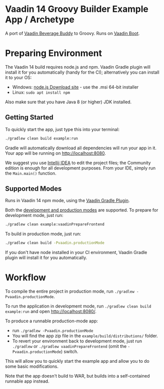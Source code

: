 # Vaadin 14 Groovy Builder Example App / Archetype

A port of [Vaadin Beverage Buddy](https://github.com/mvysny/beverage-buddy-vok)
to Groovy. Runs on [Vaadin Boot](https://github.com/mvysny/vaadin-boot).

# Preparing Environment

The Vaadin 14 build requires node.js and npm. Vaadin Gradle plugin will install it for
you automatically (handy for the CI); alternatively you can install it to your OS:

* Windows: [node.js Download site](https://nodejs.org/en/download/) - use the .msi 64-bit installer
* Linux: `sudo apt install npm`

Also make sure that you have Java 8 (or higher) JDK installed.

## Getting Started

To quickly start the app, just type this into your terminal:

```bash
./gradlew clean build example:run
```

Gradle will automatically download all dependencies will run your app in it. Your app will be running on
[http://localhost:8080](http://localhost:8080).

We suggest you use [Intellij IDEA](https://www.jetbrains.com/idea/download)
to edit the project files; the Community edition is enough for all development purposes.
From your IDE, simply run the `Main.main()` function.

## Supported Modes

Runs in Vaadin 14 npm mode, using the [Vaadin Gradle Plugin](https://github.com/vaadin/vaadin-gradle-plugin).

Both the [development and production modes](https://vaadin.com/docs/v14/flow/production/tutorial-production-mode-basic.html) are supported.
To prepare for development mode, just run:

```bash
./gradlew clean example:vaadinPrepareFrontend
```

To build in production mode, just run:

```bash
./gradlew clean build -Pvaadin.productionMode
```

If you don't have node installed in your CI environment, Vaadin Gradle plugin will
install it for you automatically.

# Workflow

To compile the entire project in production mode, run `./gradlew -Pvaadin.productionMode`.

To run the application in development mode, run `./gradlew clean build example:run` and open [http://localhost:8080/](http://localhost:8080/).

To produce a runnable production-mode app:
- run `./gradlew -Pvaadin.productionMode`
- You will find the app zip file in the `example/build/distributions/` folder.
- To revert your environment back to development mode, just run `./gradlew` or `./gradlew vaadinPrepareFrontend`
  (omit the `-Pvaadin.productionMode`) switch.

This will allow you to quickly start the example app and allow you to do some basic modifications.

Note that the app doesn't build to WAR, but builds into a self-contained runnable app instead.
